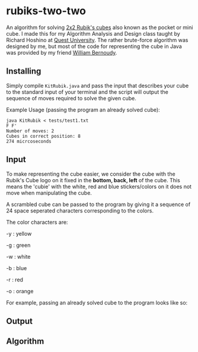 # rubiks-two-two
An algorithm for solving [2x2 Rubik's cubes][rubiks] also known as the pocket or mini cube. I made this for my Algorithm Analysis and Design class taught by Richard Hoshino at [Quest University][quest]. The rather brute-force algorithm was designed by me, but most of the code for representing the cube in Java was provided by my friend [William Bernoudy][will].

## Installing
Simply compile `KitRubik.java` and pass the input that describes your cube to the standard input of your terminal and the script will output the sequence of moves required to solve the given cube.

Example Usage (passing the program an already solved cube):

```
java KitRubik < tests/test1.txt 
F F' 
Number of moves: 2
Cubes in correct position: 8
274 micrcoseconds
```

## Input
To make representing the cube easier,  we consider the cube with the Rubik's Cube logo on it fixed in the **bottom, back, left** of the cube. This means the 'cubie' with the white, red and blue stickers/colors on it does not move when manipulating the cube.

A scrambled cube can be passed to the program by giving it a sequence of 24 space seperated characters corresponding to the colors. 

The color characters are:

-y : yellow

-g : green

-w : white

-b : blue

-r : red

-o : orange


For example, passing an already solved cube to the program looks like so:


## Output

## Algorithm


[rubiks]:https://www.rubiks.com/store/cubes/rubiks-2x2
[quest]:www.questu.ca
[will]:https://www.williambernoudy.com/
